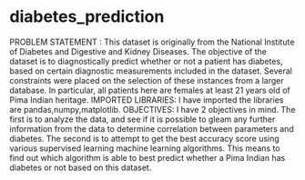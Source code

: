 # diabetes_prediction
PROBLEM STATEMENT : This dataset is originally from the National Institute of Diabetes and Digestive and Kidney Diseases. The objective of the dataset is to diagnostically predict whether or not a patient has diabetes, based on certain diagnostic measurements included in the dataset. Several constraints were placed on the selection of these instances from a larger database. In particular, all patients here are females at least 21 years old of Pima Indian heritage. IMPORTED LIBRARIES: I have imported the libraries are pandas,numpy,matplotlib. OBJECTIVES: I have 2 objectives in mind. The first is to analyze the data, and see if it is possible to gleam any further information from the data to determine correlation between parameters and diabetes. The second is to attempt to get the best accuracy score using various supervised learning machine learning algorithms. This means to find out which algorithm is able to best predict whether a Pima Indian has diabetes or not based on this dataset.
